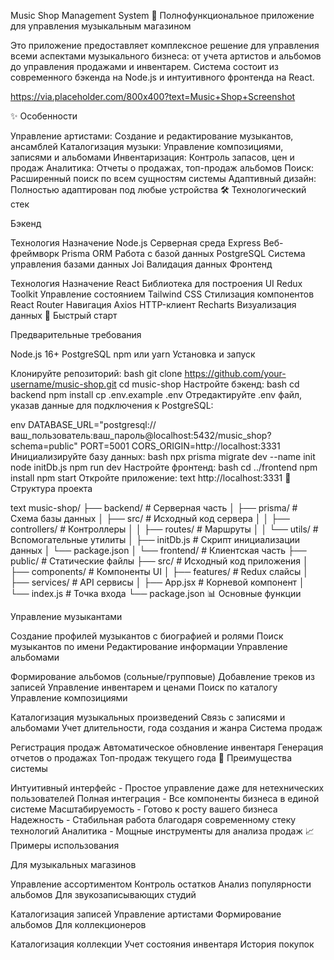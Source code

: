 Music Shop Management System
🎵 Полнофункциональное приложение для управления музыкальным магазином

Это приложение предоставляет комплексное решение для управления всеми аспектами музыкального бизнеса: от учета артистов и альбомов до управления продажами и инвентарем. Система состоит из современного бэкенда на Node.js и интуитивного фронтенда на React.

https://via.placeholder.com/800x400?text=Music+Shop+Screenshot

✨ Особенности

Управление артистами: Создание и редактирование музыкантов, ансамблей
Каталогизация музыки: Управление композициями, записями и альбомами
Инвентаризация: Контроль запасов, цен и продаж
Аналитика: Отчеты о продажах, топ-продаж альбомов
Поиск: Расширенный поиск по всем сущностям системы
Адаптивный дизайн: Полностью адаптирован под любые устройства
🛠 Технологический стек

Бэкенд

Технология	Назначение
Node.js	Серверная среда
Express	Веб-фреймворк
Prisma ORM	Работа с базой данных
PostgreSQL	Система управления базами данных
Joi	Валидация данных
Фронтенд

Технология	Назначение
React	Библиотека для построения UI
Redux Toolkit	Управление состоянием
Tailwind CSS	Стилизация компонентов
React Router	Навигация
Axios	HTTP-клиент
Recharts	Визуализация данных
🚀 Быстрый старт

Предварительные требования

Node.js 16+
PostgreSQL
npm или yarn
Установка и запуск

Клонируйте репозиторий:
bash
git clone https://github.com/your-username/music-shop.git
cd music-shop
Настройте бэкенд:
bash
cd backend
npm install
cp .env.example .env
Отредактируйте .env файл, указав данные для подключения к PostgreSQL:

env
DATABASE_URL="postgresql://ваш_пользователь:ваш_пароль@localhost:5432/music_shop?schema=public"
PORT=5001
CORS_ORIGIN=http://localhost:3331
Инициализируйте базу данных:
bash
npx prisma migrate dev --name init
node initDb.js
npm run dev
Настройте фронтенд:
bash
cd ../frontend
npm install
npm start
Откройте приложение:
text
http://localhost:3331
📂 Структура проекта

text
music-shop/
├── backend/               # Серверная часть
│   ├── prisma/            # Схема базы данных
│   ├── src/               # Исходный код сервера
│   │   ├── controllers/   # Контроллеры
│   │   ├── routes/        # Маршруты
│   │   └── utils/         # Вспомогательные утилиты
│   ├── initDb.js          # Скрипт инициализации данных
│   └── package.json
│
└── frontend/              # Клиентская часть
    ├── public/            # Статические файлы
    ├── src/               # Исходный код приложения
    │   ├── components/    # Компоненты UI
    │   ├── features/      # Redux слайсы
    │   ├── services/      # API сервисы
    │   ├── App.jsx        # Корневой компонент
    │   └── index.js       # Точка входа
    └── package.json
📊 Основные функции

Управление музыкантами

Создание профилей музыкантов с биографией и ролями
Поиск музыкантов по имени
Редактирование информации
Управление альбомами

Формирование альбомов (сольные/групповые)
Добавление треков из записей
Управление инвентарем и ценами
Поиск по каталогу
Управление композициями

Каталогизация музыкальных произведений
Связь с записями и альбомами
Учет длительности, года создания и жанра
Система продаж

Регистрация продаж
Автоматическое обновление инвентаря
Генерация отчетов о продажах
Топ-продаж текущего года
🌟 Преимущества системы

Интуитивный интерфейс - Простое управление даже для нетехнических пользователей
Полная интеграция - Все компоненты бизнеса в единой системе
Масштабируемость - Готово к росту вашего бизнеса
Надежность - Стабильная работа благодаря современному стеку технологий
Аналитика - Мощные инструменты для анализа продаж
📈 Примеры использования

Для музыкальных магазинов

Управление ассортиментом
Контроль остатков
Анализ популярности альбомов
Для звукозаписывающих студий

Каталогизация записей
Управление артистами
Формирование альбомов
Для коллекционеров

Каталогизация коллекции
Учет состояния инвентаря
История покупок

